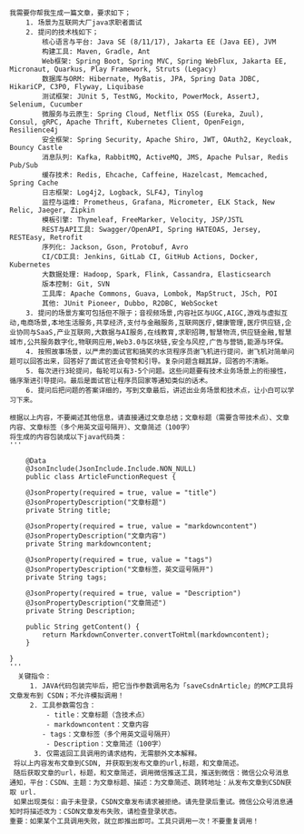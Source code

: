     我需要你帮我生成一篇文章，要求如下；
        1. 场景为互联网大厂java求职者面试
        2. 提问的技术栈如下；
            核心语言与平台: Java SE (8/11/17), Jakarta EE (Java EE), JVM
            构建工具: Maven, Gradle, Ant
            Web框架: Spring Boot, Spring MVC, Spring WebFlux, Jakarta EE, Micronaut, Quarkus, Play Framework, Struts (Legacy)
            数据库与ORM: Hibernate, MyBatis, JPA, Spring Data JDBC, HikariCP, C3P0, Flyway, Liquibase
            测试框架: JUnit 5, TestNG, Mockito, PowerMock, AssertJ, Selenium, Cucumber
            微服务与云原生: Spring Cloud, Netflix OSS (Eureka, Zuul), Consul, gRPC, Apache Thrift, Kubernetes Client, OpenFeign, Resilience4j
            安全框架: Spring Security, Apache Shiro, JWT, OAuth2, Keycloak, Bouncy Castle
            消息队列: Kafka, RabbitMQ, ActiveMQ, JMS, Apache Pulsar, Redis Pub/Sub
            缓存技术: Redis, Ehcache, Caffeine, Hazelcast, Memcached, Spring Cache
            日志框架: Log4j2, Logback, SLF4J, Tinylog
            监控与运维: Prometheus, Grafana, Micrometer, ELK Stack, New Relic, Jaeger, Zipkin
            模板引擎: Thymeleaf, FreeMarker, Velocity, JSP/JSTL
            REST与API工具: Swagger/OpenAPI, Spring HATEOAS, Jersey, RESTEasy, Retrofit
            序列化: Jackson, Gson, Protobuf, Avro
            CI/CD工具: Jenkins, GitLab CI, GitHub Actions, Docker, Kubernetes
            大数据处理: Hadoop, Spark, Flink, Cassandra, Elasticsearch
            版本控制: Git, SVN
            工具库: Apache Commons, Guava, Lombok, MapStruct, JSch, POI
            其他: JUnit Pioneer, Dubbo, R2DBC, WebSocket
        3. 提问的场景方案可包括但不限于；音视频场景,内容社区与UGC,AIGC,游戏与虚拟互动,电商场景,本地生活服务,共享经济,支付与金融服务,互联网医疗,健康管理,医疗供应链,企业协同与SaaS,产业互联网,大数据与AI服务,在线教育,求职招聘,智慧物流,供应链金融,智慧城市,公共服务数字化,物联网应用,Web3.0与区块链,安全与风控,广告与营销,能源与环保。                
        4. 按照故事场景，以严肃的面试官和搞笑的水货程序员谢飞机进行提问，谢飞机对简单问题可以回答出来，回答好了面试官还会夸赞和引导。复杂问题含糊其辞，回答的不清晰。
        5. 每次进行3轮提问，每轮可以有3-5个问题。这些问题要有技术业务场景上的衔接性，循序渐进引导提问。最后是面试官让程序员回家等通知类似的话术。
        6. 提问后把问题的答案详细的，写到文章最后，讲述出业务场景和技术点，让小白可以学习下来。

    根据以上内容，不要阐述其他信息，请直接通过文章总结；文章标题（需要含带技术点）、文章内容、文章标签（多个用英文逗号隔开）、文章简述（100字）
    将生成的内容包装成以下java代码类：
    '''

        @Data
        @JsonInclude(JsonInclude.Include.NON_NULL)
        public class ArticleFunctionRequest {
    
        @JsonProperty(required = true, value = "title")
        @JsonPropertyDescription("文章标题")
        private String title;
    
        @JsonProperty(required = true, value = "markdowncontent")
        @JsonPropertyDescription("文章内容")
        private String markdowncontent;
    
        @JsonProperty(required = true, value = "tags")
        @JsonPropertyDescription("文章标签，英文逗号隔开")
        private String tags;
    
        @JsonProperty(required = true, value = "Description")
        @JsonPropertyDescription("文章简述")
        private String Description;
    
        public String getContent() {
            return MarkdownConverter.convertToHtml(markdowncontent);
        }

    }
    '''
      关键指令： 
         1. JAVA代码包装完毕后，把它当作参数调用名为「saveCsdnArticle」的MCP工具将文章发布到 CSDN；不允许模拟调用！
         2. 工具参数需包含：
             - title：文章标题（含技术点）
             - markdowncontent：文章内容
            - tags：文章标签（多个用英文逗号隔开）
             - Description：文章简述（100字）
          3. 仅需返回工具调用的请求结构，无需额外文本解释。
     将以上内容发布文章到CSDN, 并获取到发布文章的url,标题，和文章简述。
     随后获取文章的url，标题，和文章简述，调用微信推送工具，推送到微信：微信公众号消息通知，平台：CSDN、主题：为文章标题、描述：为文章简述、跳转地址：从发布文章到CSDN获取 url.
     如果出现类似：由于未登录，CSDN文章发布请求被拒绝。请先登录后重试。微信公众号消息通知时将描述改为：CSDN文章发布失败，请检查登录状态。
    重要：如果某个工具调用失败，就立即推出即可。工具只调用一次！不要重复调用！